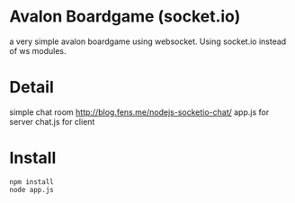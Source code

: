 Avalon Boardgame (socket.io)
===============

a very simple avalon boardgame using websocket. Using socket.io instead of ws modules.

Detail
==================

simple chat room
http://blog.fens.me/nodejs-socketio-chat/
app.js for server
chat.js for client

Install
==================

```{bash}
npm install
node app.js
```

